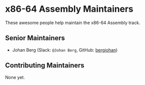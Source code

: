 # x86-64 Assembly Maintainers

These awesome people help maintain the x86-64 Assembly track.

## Senior Maintainers

- Johan Berg (Slack: `@Johan Berg`, GitHub: [bergjohan](https://github.com/bergjohan))

## Contributing Maintainers

None yet.
